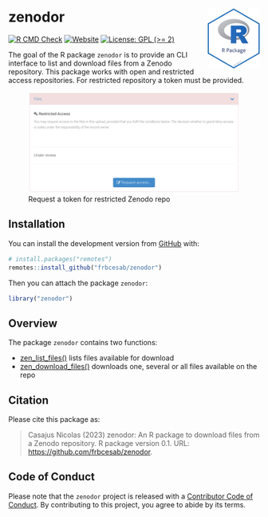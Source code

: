 
<!-- README.md is generated from README.Rmd. Please edit that file -->

# zenodor <img src="man/figures/package-sticker.png" align="right" style="float:right; height:120px;"/>

<!-- badges: start -->

[![R CMD
Check](https://github.com/frbcesab/zenodor/actions/workflows/R-CMD-check.yaml/badge.svg)](https://github.com/frbcesab/zenodor/actions/workflows/R-CMD-check.yaml)
[![Website](https://github.com/frbcesab/zenodor/actions/workflows/pkgdown.yaml/badge.svg)](https://github.com/frbcesab/zenodor/actions/workflows/pkgdown.yaml)
[![License: GPL (\>=
2)](https://img.shields.io/badge/License-GPL%20%28%3E%3D%202%29-blue.svg)](https://choosealicense.com/licenses/gpl-2.0/)
<!-- badges: end -->

The goal of the R package `zenodor` is to provide an CLI interface to
list and download files from a Zenodo repository. This package works
with open and restricted access repositories. For restricted repository
a token must be provided.

<figure>
<img src="man/figures/zenodo-request.png"
alt="Request a token for restricted Zenodo repo" />
<figcaption aria-hidden="true">Request a token for restricted Zenodo
repo</figcaption>
</figure>

## Installation

You can install the development version from
[GitHub](https://github.com/) with:

``` r
# install.packages("remotes")
remotes::install_github("frbcesab/zenodor")
```

Then you can attach the package `zenodor`:

``` r
library("zenodor")
```

## Overview

The package `zenodor` contains two functions:

- [zen_list_files()](https://frbcesab.github.io/zenodor/reference/zen_list_files.html)
  lists files available for download
- [zen_download_files()](https://frbcesab.github.io/zenodor/reference/zen_download_files.html)
  downloads one, several or all files available on the repo

## Citation

Please cite this package as:

> Casajus Nicolas (2023) zenodor: An R package to download files from a
> Zenodo repository. R package version 0.1. URL:
> <https://github.com/frbcesab/zenodor>.

## Code of Conduct

Please note that the `zenodor` project is released with a [Contributor
Code of
Conduct](https://www.contributor-covenant.org/version/2/1/code_of_conduct/).
By contributing to this project, you agree to abide by its terms.

